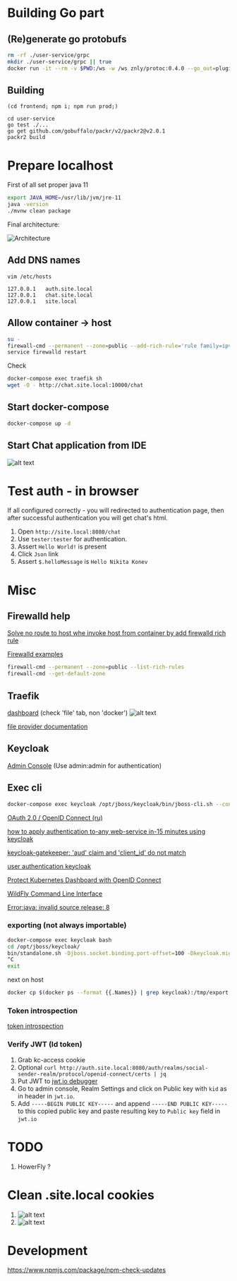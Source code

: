 # Building Go part

## (Re)generate go protobufs
```bash
rm -rf ./user-service/grpc
mkdir ./user-service/grpc || true
docker run -it --rm -v $PWD:/ws -w /ws znly/protoc:0.4.0 --go_out=plugins=grpc:user-service/grpc --plugin=protoc-gen-grpc=/usr/bin/protoc-gen-go -I./protobuf ./protobuf/*.proto
```

## Building
```
(cd frontend; npm i; npm run prod;)

cd user-service
go test ./...
go get github.com/gobuffalo/packr/v2/packr2@v2.0.1
packr2 build
```


# Prepare localhost

First of all set proper java 11
```bash
export JAVA_HOME=/usr/lib/jvm/jre-11
java -version
./mvnw clean package
```

Final architecture:

![Architecture](./.markdown/auth.png "Title")

## Add DNS names
`vim /etc/hosts`

```
127.0.0.1   auth.site.local
127.0.0.1   chat.site.local
127.0.0.1   site.local
```

## Allow container -> host

```bash
su -
firewall-cmd --permanent --zone=public --add-rich-rule='rule family=ipv4 source address="172.28.0.0/16" accept'
service firewalld restart
```

Check
```bash
docker-compose exec traefik sh
wget -O - http://chat.site.local:10000/chat
```

## Start docker-compose
```bash
docker-compose up -d
```

## Start Chat application from IDE
![alt text](./.markdown/chat.png "Title")

# Test auth - in browser

If all configured correctly - you will redirected to authentication page, then after successful authentication you
will get chat's html.

1. Open `http://site.local:8080/chat`
2. Use `tester:tester` for authentication.
3. Assert `Hello World!` is present
4. Click `Json` link
5. Assert `$.helloMessage` is `Hello Nikita Konev`

# Misc

## Firewalld help
[Solve no route to host whe invoke host from container by add firewalld rich rule](https://forums.docker.com/t/no-route-to-host-network-request-from-container-to-host-ip-port-published-from-other-container/39063/6)

[Firewalld examples](https://www.rootusers.com/how-to-use-firewalld-rich-rules-and-zones-for-filtering-and-nat/)
```bash
firewall-cmd --permanent --zone=public --list-rich-rules
firewall-cmd --get-default-zone
```
## Traefik
[dashboard](http://127.0.0.1:8010/dashboard/) (check 'file' tab, non 'docker')
![alt text](./.markdown/traefik.png "Title")

[file provider documentation](https://docs.traefik.io/v1.7/configuration/backends/file/)

## Keycloak
[Admin Console](http://auth.site.local:8844/auth/admin) (Use admin:admin for authentication)

## Exec cli
```bash
docker-compose exec keycloak /opt/jboss/keycloak/bin/jboss-cli.sh --connect
```

[OAuth 2.0 / OpenID Connect (ru)](https://habr.com/ru/post/281406/)

[how to apply authentication to-any web-service in-15 minutes using keycloak](https://medium.com/docker-hacks/how-to-apply-authentication-to-any-web-service-in-15-minutes-using-keycloak-and-keycloak-proxy-e4dd88bc1cd5)

[keycloak-gatekeeper: 'aud' claim and 'client_id' do not match](https://stackoverflow.com/questions/53550321/keycloak-gatekeeper-aud-claim-and-client-id-do-not-match/53627747#53627747)

[user authentication keycloak](https://scalac.io/user-authentication-keycloak-2/)

[Protect Kubernetes Dashboard with OpenID Connect](https://itnext.io/protect-kubernetes-dashboard-with-openid-connect-104b9e75e39c)

[WildFly Command Line Interface](https://docs.jboss.org/author/display/WFLY/Command+Line+Interface?_sscc=t)

[Error:java: invalid source release: 8](https://stackoverflow.com/a/26009627)

### exporting (not always importable)
```bash
docker-compose exec keycloak bash
cd /opt/jboss/keycloak/
bin/standalone.sh -Djboss.socket.binding.port-offset=100 -Dkeycloak.migration.action=export -Dkeycloak.migration.provider=singleFile -Dkeycloak.migration.file=/tmp/export.json
^C
exit
```
next on host
```bash
docker cp $(docker ps --format {{.Names}} | grep keycloak):/tmp/export.json ./docker/export2.json
```

### Token introspection
[token introspection](https://www.keycloak.org/docs/latest/authorization_services/index.html#_service_protection_token_introspection)

### Verify JWT (Id token)
1. Grab kc-access cookie
2. Optional `curl http://auth.site.local:8080/auth/realms/social-sender-realm/protocol/openid-connect/certs | jq`
3. Put JWT to [jwt.io debugger](https://jwt.io/)
4. Go to admin console, Realm Settings and click on Public key with `kid` as in header in `jwt.io`.
5. Add `-----BEGIN PUBLIC KEY-----` and append `-----END PUBLIC KEY-----` to this copied public key and paste resulting key to `Public key` field in `jwt.io`

# TODO
1. HowerFly ?


# Clean .site.local cookies
1. ![alt text](./.markdown/clean_cookies_1.png)
2. ![alt text](./.markdown/clean_cookies_2.png)

# Development
https://www.npmjs.com/package/npm-check-updates